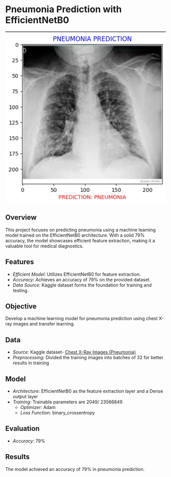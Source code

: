 # Pneumonia Prediction with EfficientNetB0

![Project Image](https://github.com/psyuktha/Pneumonia_Detection/blob/main/img_pnemo.jpeg)

## Overview
This project focuses on predicting pneumonia using a machine learning model trained on the EfficientNetB0 architecture. With a solid 79% accuracy, the model showcases efficient feature extraction, making it a valuable tool for medical diagnostics.

## Features
- *Efficient Model:* Utilizes EfficientNetB0 for feature extraction.
- *Accuracy:* Achieves an accuracy of 79% on the provided dataset.
- *Data Source:* Kaggle dataset forms the foundation for training and testing.

## Objective
Develop a machine learning model for pneumonia prediction using chest X-ray images and transfer learning.

## Data
- *Source:* Kaggle dataset- [Chest X-Ray Images (Pneumonia)](https://www.kaggle.com/datasets/paultimothymooney/chest-xray-pneumonia)
- *Preprocessing:* Divided the training images into batches of 32 for better results in training

## Model
- *Architecture:* EfficientNetB0 as the feature extraction layer and a Dense output layer
- *Training:* Trainable parameters are 2049/ 23566849
    - *Optimizer:* Adam
    - *Loss Function:* binary_crossentropy

## Evaluation
- *Accuracy:* 79%

## Results
The model achieved an accuracy of 79% in pneumonia prediction.
